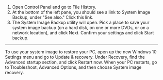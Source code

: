 1. Open Control Panel and go to File History.
2. At the bottom of the left pane, you should see a link to System Image Backup, under "See also." Click this link.
3. The System Image Backup utility will open. Pick a place to save your system image backup (on a hard disk, on one or more DVDs, or on a network location), and click Next. Confirm your settings and click Start backup.

---------

To use your system image to restore your PC, open up the new Windows 10 Settings menu and go to Update & recovery. Under Recovery, find the Advanced startup section, and click Restart now. When your PC restarts, go to Troubleshoot, Advanced Options, and then choose System image recovery.
